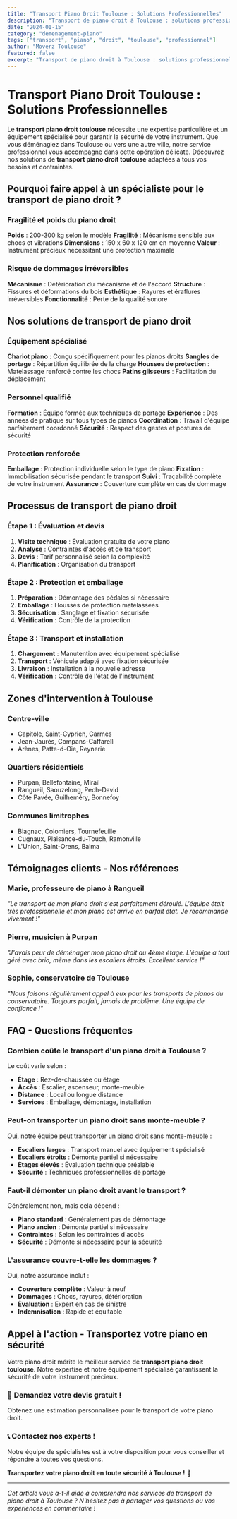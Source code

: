 ```yaml
---
title: "Transport Piano Droit Toulouse : Solutions Professionnelles"
description: "Transport de piano droit à Toulouse : solutions professionnelles, équipement spécialisé, équipe formée. Sécurité garantie pour votre instrument. Devis gratuit."
date: "2024-01-15"
category: "demenagement-piano"
tags: ["transport", "piano", "droit", "toulouse", "professionnel"]
author: "Moverz Toulouse"
featured: false
excerpt: "Transport de piano droit à Toulouse : solutions professionnelles et sécurisées. Équipement spécialisé, équipe formée, sécurité garantie."
---
```


# Transport Piano Droit Toulouse : Solutions Professionnelles

Le **transport piano droit toulouse** nécessite une expertise particulière et un équipement spécialisé pour garantir la sécurité de votre instrument. Que vous déménagiez dans Toulouse ou vers une autre ville, notre service professionnel vous accompagne dans cette opération délicate. Découvrez nos solutions de **transport piano droit toulouse** adaptées à tous vos besoins et contraintes.

## Pourquoi faire appel à un spécialiste pour le transport de piano droit ?

### Fragilité et poids du piano droit

**Poids** : 200-300 kg selon le modèle
**Fragilité** : Mécanisme sensible aux chocs et vibrations
**Dimensions** : 150 x 60 x 120 cm en moyenne
**Valeur** : Instrument précieux nécessitant une protection maximale

### Risque de dommages irréversibles

**Mécanisme** : Détérioration du mécanisme et de l'accord
**Structure** : Fissures et déformations du bois
**Esthétique** : Rayures et éraflures irréversibles
**Fonctionnalité** : Perte de la qualité sonore

## Nos solutions de transport de piano droit

### Équipement spécialisé

**Chariot piano** : Conçu spécifiquement pour les pianos droits
**Sangles de portage** : Répartition équilibrée de la charge
**Housses de protection** : Matelassage renforcé contre les chocs
**Patins glisseurs** : Facilitation du déplacement

### Personnel qualifié

**Formation** : Équipe formée aux techniques de portage
**Expérience** : Des années de pratique sur tous types de pianos
**Coordination** : Travail d'équipe parfaitement coordonné
**Sécurité** : Respect des gestes et postures de sécurité

### Protection renforcée

**Emballage** : Protection individuelle selon le type de piano
**Fixation** : Immobilisation sécurisée pendant le transport
**Suivi** : Traçabilité complète de votre instrument
**Assurance** : Couverture complète en cas de dommage

## Processus de transport de piano droit

### Étape 1 : Évaluation et devis

1. **Visite technique** : Évaluation gratuite de votre piano
2. **Analyse** : Contraintes d'accès et de transport
3. **Devis** : Tarif personnalisé selon la complexité
4. **Planification** : Organisation du transport

### Étape 2 : Protection et emballage

1. **Préparation** : Démontage des pédales si nécessaire
2. **Emballage** : Housses de protection matelassées
3. **Sécurisation** : Sanglage et fixation sécurisée
4. **Vérification** : Contrôle de la protection

### Étape 3 : Transport et installation

1. **Chargement** : Manutention avec équipement spécialisé
2. **Transport** : Véhicule adapté avec fixation sécurisée
3. **Livraison** : Installation à la nouvelle adresse
4. **Vérification** : Contrôle de l'état de l'instrument

## Zones d'intervention à Toulouse

### Centre-ville
- Capitole, Saint-Cyprien, Carmes
- Jean-Jaurès, Compans-Caffarelli
- Arènes, Patte-d-Oie, Reynerie

### Quartiers résidentiels
- Purpan, Bellefontaine, Mirail
- Rangueil, Saouzelong, Pech-David
- Côte Pavée, Guilheméry, Bonnefoy

### Communes limitrophes
- Blagnac, Colomiers, Tournefeuille
- Cugnaux, Plaisance-du-Touch, Ramonville
- L'Union, Saint-Orens, Balma

## Témoignages clients - Nos références

### Marie, professeure de piano à Rangueil
*"Le transport de mon piano droit s'est parfaitement déroulé. L'équipe était très professionnelle et mon piano est arrivé en parfait état. Je recommande vivement !"*

### Pierre, musicien à Purpan
*"J'avais peur de déménager mon piano droit au 4ème étage. L'équipe a tout géré avec brio, même dans les escaliers étroits. Excellent service !"*

### Sophie, conservatoire de Toulouse
*"Nous faisons régulièrement appel à eux pour les transports de pianos du conservatoire. Toujours parfait, jamais de problème. Une équipe de confiance !"*

## FAQ - Questions fréquentes

### Combien coûte le transport d'un piano droit à Toulouse ?

Le coût varie selon :
- **Étage** : Rez-de-chaussée ou étage
- **Accès** : Escalier, ascenseur, monte-meuble
- **Distance** : Local ou longue distance
- **Services** : Emballage, démontage, installation

### Peut-on transporter un piano droit sans monte-meuble ?

Oui, notre équipe peut transporter un piano droit sans monte-meuble :
- **Escaliers larges** : Transport manuel avec équipement spécialisé
- **Escaliers étroits** : Démonte partiel si nécessaire
- **Étages élevés** : Évaluation technique préalable
- **Sécurité** : Techniques professionnelles de portage

### Faut-il démonter un piano droit avant le transport ?

Généralement non, mais cela dépend :
- **Piano standard** : Généralement pas de démontage
- **Piano ancien** : Démonte partiel si nécessaire
- **Contraintes** : Selon les contraintes d'accès
- **Sécurité** : Démonte si nécessaire pour la sécurité

### L'assurance couvre-t-elle les dommages ?

Oui, notre assurance inclut :
- **Couverture complète** : Valeur à neuf
- **Dommages** : Chocs, rayures, détérioration
- **Évaluation** : Expert en cas de sinistre
- **Indemnisation** : Rapide et équitable

## Appel à l'action - Transportez votre piano en sécurité

Votre piano droit mérite le meilleur service de **transport piano droit toulouse**. Notre expertise et notre équipement spécialisé garantissent la sécurité de votre instrument précieux.

### 🎹 **Demandez votre devis gratuit !**

Obtenez une estimation personnalisée pour le transport de votre piano droit.

### 📞 **Contactez nos experts !**

Notre équipe de spécialistes est à votre disposition pour vous conseiller et répondre à toutes vos questions.

**Transportez votre piano droit en toute sécurité à Toulouse !** 🚚

---

*Cet article vous a-t-il aidé à comprendre nos services de transport de piano droit à Toulouse ? N'hésitez pas à partager vos questions ou vos expériences en commentaire !*
